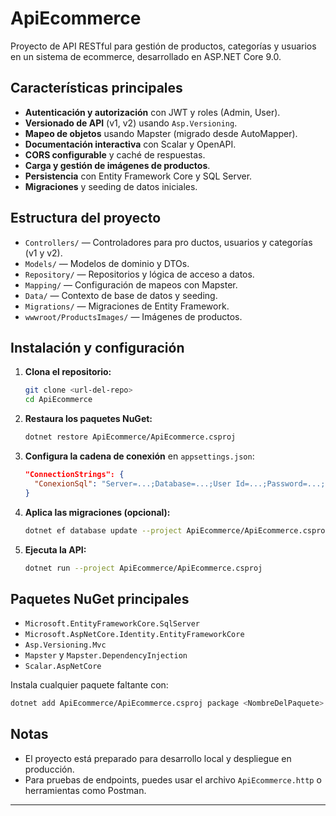 # ApiEcommerce

Proyecto de API RESTful para gestión de productos, categorías y usuarios en un sistema de ecommerce, desarrollado en ASP.NET Core 9.0.

## Características principales
- **Autenticación y autorización** con JWT y roles (Admin, User).
- **Versionado de API** (v1, v2) usando `Asp.Versioning`.
- **Mapeo de objetos** usando Mapster (migrado desde AutoMapper).
- **Documentación interactiva** con Scalar y OpenAPI.
- **CORS configurable** y caché de respuestas.
- **Carga y gestión de imágenes de productos**.
- **Persistencia** con Entity Framework Core y SQL Server.
- **Migraciones** y seeding de datos iniciales.

## Estructura del proyecto
- `Controllers/` — Controladores para pro ductos, usuarios y categorías (v1 y v2).
- `Models/` — Modelos de dominio y DTOs.
- `Repository/` — Repositorios y lógica de acceso a datos.
- `Mapping/` — Configuración de mapeos con Mapster.
- `Data/` — Contexto de base de datos y seeding.
- `Migrations/` — Migraciones de Entity Framework.
- `wwwroot/ProductsImages/` — Imágenes de productos.

## Instalación y configuración
1. **Clona el repositorio:**
   ```sh
   git clone <url-del-repo>
   cd ApiEcommerce
   ```
2. **Restaura los paquetes NuGet:**
   ```sh
   dotnet restore ApiEcommerce/ApiEcommerce.csproj
   ```
3. **Configura la cadena de conexión** en `appsettings.json`:
   ```json
   "ConnectionStrings": {
     "ConexionSql": "Server=...;Database=...;User Id=...;Password=...;"
   }
   ```
4. **Aplica las migraciones (opcional):**
   ```sh
   dotnet ef database update --project ApiEcommerce/ApiEcommerce.csproj
   ```
5. **Ejecuta la API:**
   ```sh
   dotnet run --project ApiEcommerce/ApiEcommerce.csproj
   ```

## Paquetes NuGet principales
- `Microsoft.EntityFrameworkCore.SqlServer`
- `Microsoft.AspNetCore.Identity.EntityFrameworkCore`
- `Asp.Versioning.Mvc`
- `Mapster` y `Mapster.DependencyInjection`
- `Scalar.AspNetCore`

Instala cualquier paquete faltante con:
```sh
dotnet add ApiEcommerce/ApiEcommerce.csproj package <NombreDelPaquete>
```

## Notas
- El proyecto está preparado para desarrollo local y despliegue en producción.
- Para pruebas de endpoints, puedes usar el archivo `ApiEcommerce.http` o herramientas como Postman.

---

